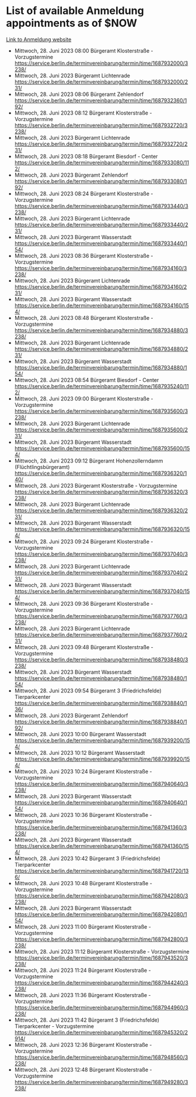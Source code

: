 # List of available Anmeldung appointments as of $NOW
[Link to Anmeldung website](https://service.berlin.de/terminvereinbarung/termin/tag.php?termin=1&anliegen[]=120686&dienstleisterlist=122210,122217,327316,122219,327312,122227,327314,122231,327346,122243,327348,122254,122252,329742,122260,329745,122262,329748,122271,327278,122273,327274,122277,327276,330436,122280,327294,122282,327290,122284,327292,122291,327270,122285,327266,122286,327264,122296,327268,150230,329760,122297,327286,122294,327284,122312,329763,122314,329775,122304,327330,122311,327334,122309,327332,317869,122281,327352,122279,329772,122283,122276,327324,122274,327326,122267,329766,122246,327318,122251,327320,122257,327322,122208,327298,122226,327300&herkunft=http%3A%2F%2Fservice.berlin.de%2Fdienstleistung%2F120686%2F)
- Mittwoch, 28. Juni 2023 08:00 Bürgeramt Klosterstraße - Vorzugstermine https://service.berlin.de/terminvereinbarung/termin/time/1687932000/3238/
- Mittwoch, 28. Juni 2023  Bürgeramt Lichtenrade https://service.berlin.de/terminvereinbarung/termin/time/1687932000/231/
- Mittwoch, 28. Juni 2023 08:06 Bürgeramt Zehlendorf https://service.berlin.de/terminvereinbarung/termin/time/1687932360/192/
- Mittwoch, 28. Juni 2023 08:12 Bürgeramt Klosterstraße - Vorzugstermine https://service.berlin.de/terminvereinbarung/termin/time/1687932720/3238/
- Mittwoch, 28. Juni 2023  Bürgeramt Lichtenrade https://service.berlin.de/terminvereinbarung/termin/time/1687932720/231/
- Mittwoch, 28. Juni 2023 08:18 Bürgeramt Biesdorf - Center https://service.berlin.de/terminvereinbarung/termin/time/1687933080/112/
- Mittwoch, 28. Juni 2023  Bürgeramt Zehlendorf https://service.berlin.de/terminvereinbarung/termin/time/1687933080/192/
- Mittwoch, 28. Juni 2023 08:24 Bürgeramt Klosterstraße - Vorzugstermine https://service.berlin.de/terminvereinbarung/termin/time/1687933440/3238/
- Mittwoch, 28. Juni 2023  Bürgeramt Lichtenrade https://service.berlin.de/terminvereinbarung/termin/time/1687933440/231/
- Mittwoch, 28. Juni 2023  Bürgeramt Wasserstadt https://service.berlin.de/terminvereinbarung/termin/time/1687933440/154/
- Mittwoch, 28. Juni 2023 08:36 Bürgeramt Klosterstraße - Vorzugstermine https://service.berlin.de/terminvereinbarung/termin/time/1687934160/3238/
- Mittwoch, 28. Juni 2023  Bürgeramt Lichtenrade https://service.berlin.de/terminvereinbarung/termin/time/1687934160/231/
- Mittwoch, 28. Juni 2023  Bürgeramt Wasserstadt https://service.berlin.de/terminvereinbarung/termin/time/1687934160/154/
- Mittwoch, 28. Juni 2023 08:48 Bürgeramt Klosterstraße - Vorzugstermine https://service.berlin.de/terminvereinbarung/termin/time/1687934880/3238/
- Mittwoch, 28. Juni 2023  Bürgeramt Lichtenrade https://service.berlin.de/terminvereinbarung/termin/time/1687934880/231/
- Mittwoch, 28. Juni 2023  Bürgeramt Wasserstadt https://service.berlin.de/terminvereinbarung/termin/time/1687934880/154/
- Mittwoch, 28. Juni 2023 08:54 Bürgeramt Biesdorf - Center https://service.berlin.de/terminvereinbarung/termin/time/1687935240/112/
- Mittwoch, 28. Juni 2023 09:00 Bürgeramt Klosterstraße - Vorzugstermine https://service.berlin.de/terminvereinbarung/termin/time/1687935600/3238/
- Mittwoch, 28. Juni 2023  Bürgeramt Lichtenrade https://service.berlin.de/terminvereinbarung/termin/time/1687935600/231/
- Mittwoch, 28. Juni 2023  Bürgeramt Wasserstadt https://service.berlin.de/terminvereinbarung/termin/time/1687935600/154/
- Mittwoch, 28. Juni 2023 09:12 Bürgeramt Hohenzollerndamm (Flüchtlingsbürgeramt) https://service.berlin.de/terminvereinbarung/termin/time/1687936320/140/
- Mittwoch, 28. Juni 2023  Bürgeramt Klosterstraße - Vorzugstermine https://service.berlin.de/terminvereinbarung/termin/time/1687936320/3238/
- Mittwoch, 28. Juni 2023  Bürgeramt Lichtenrade https://service.berlin.de/terminvereinbarung/termin/time/1687936320/231/
- Mittwoch, 28. Juni 2023  Bürgeramt Wasserstadt https://service.berlin.de/terminvereinbarung/termin/time/1687936320/154/
- Mittwoch, 28. Juni 2023 09:24 Bürgeramt Klosterstraße - Vorzugstermine https://service.berlin.de/terminvereinbarung/termin/time/1687937040/3238/
- Mittwoch, 28. Juni 2023  Bürgeramt Lichtenrade https://service.berlin.de/terminvereinbarung/termin/time/1687937040/231/
- Mittwoch, 28. Juni 2023  Bürgeramt Wasserstadt https://service.berlin.de/terminvereinbarung/termin/time/1687937040/154/
- Mittwoch, 28. Juni 2023 09:36 Bürgeramt Klosterstraße - Vorzugstermine https://service.berlin.de/terminvereinbarung/termin/time/1687937760/3238/
- Mittwoch, 28. Juni 2023  Bürgeramt Lichtenrade https://service.berlin.de/terminvereinbarung/termin/time/1687937760/231/
- Mittwoch, 28. Juni 2023 09:48 Bürgeramt Klosterstraße - Vorzugstermine https://service.berlin.de/terminvereinbarung/termin/time/1687938480/3238/
- Mittwoch, 28. Juni 2023  Bürgeramt Wasserstadt https://service.berlin.de/terminvereinbarung/termin/time/1687938480/154/
- Mittwoch, 28. Juni 2023 09:54 Bürgeramt 3 (Friedrichsfelde) Tierparkcenter https://service.berlin.de/terminvereinbarung/termin/time/1687938840/136/
- Mittwoch, 28. Juni 2023  Bürgeramt Zehlendorf https://service.berlin.de/terminvereinbarung/termin/time/1687938840/192/
- Mittwoch, 28. Juni 2023 10:00 Bürgeramt Wasserstadt https://service.berlin.de/terminvereinbarung/termin/time/1687939200/154/
- Mittwoch, 28. Juni 2023 10:12 Bürgeramt Wasserstadt https://service.berlin.de/terminvereinbarung/termin/time/1687939920/154/
- Mittwoch, 28. Juni 2023 10:24 Bürgeramt Klosterstraße - Vorzugstermine https://service.berlin.de/terminvereinbarung/termin/time/1687940640/3238/
- Mittwoch, 28. Juni 2023  Bürgeramt Wasserstadt https://service.berlin.de/terminvereinbarung/termin/time/1687940640/154/
- Mittwoch, 28. Juni 2023 10:36 Bürgeramt Klosterstraße - Vorzugstermine https://service.berlin.de/terminvereinbarung/termin/time/1687941360/3238/
- Mittwoch, 28. Juni 2023  Bürgeramt Wasserstadt https://service.berlin.de/terminvereinbarung/termin/time/1687941360/154/
- Mittwoch, 28. Juni 2023 10:42 Bürgeramt 3 (Friedrichsfelde) Tierparkcenter https://service.berlin.de/terminvereinbarung/termin/time/1687941720/136/
- Mittwoch, 28. Juni 2023 10:48 Bürgeramt Klosterstraße - Vorzugstermine https://service.berlin.de/terminvereinbarung/termin/time/1687942080/3238/
- Mittwoch, 28. Juni 2023  Bürgeramt Wasserstadt https://service.berlin.de/terminvereinbarung/termin/time/1687942080/154/
- Mittwoch, 28. Juni 2023 11:00 Bürgeramt Klosterstraße - Vorzugstermine https://service.berlin.de/terminvereinbarung/termin/time/1687942800/3238/
- Mittwoch, 28. Juni 2023 11:12 Bürgeramt Klosterstraße - Vorzugstermine https://service.berlin.de/terminvereinbarung/termin/time/1687943520/3238/
- Mittwoch, 28. Juni 2023 11:24 Bürgeramt Klosterstraße - Vorzugstermine https://service.berlin.de/terminvereinbarung/termin/time/1687944240/3238/
- Mittwoch, 28. Juni 2023 11:36 Bürgeramt Klosterstraße - Vorzugstermine https://service.berlin.de/terminvereinbarung/termin/time/1687944960/3238/
- Mittwoch, 28. Juni 2023 11:42 Bürgeramt 3 (Friedrichsfelde) Tierparkcenter - Vorzugstermine https://service.berlin.de/terminvereinbarung/termin/time/1687945320/2914/
- Mittwoch, 28. Juni 2023 12:36 Bürgeramt Klosterstraße - Vorzugstermine https://service.berlin.de/terminvereinbarung/termin/time/1687948560/3238/
- Mittwoch, 28. Juni 2023 12:48 Bürgeramt Klosterstraße - Vorzugstermine https://service.berlin.de/terminvereinbarung/termin/time/1687949280/3238/
